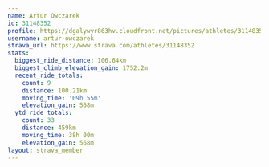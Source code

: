 ```yaml
---
name: Artur Owczarek
id: 31148352
profile: https://dgalywyr863hv.cloudfront.net/pictures/athletes/31148352/15906846/1/large.jpg
username: artur-owczarek
strava_url: https://www.strava.com/athletes/31148352
stats:
  biggest_ride_distance: 106.64km
  biggest_climb_elevation_gain: 1752.2m
  recent_ride_totals:
    count: 9
    distance: 100.21km
    moving_time: '09h 55m'
    elevation_gain: 568m
  ytd_ride_totals:
    count: 33
    distance: 459km
    moving_time: 38h 00m
    elevation_gain: 568m
layout: strava_member
--- 
```

